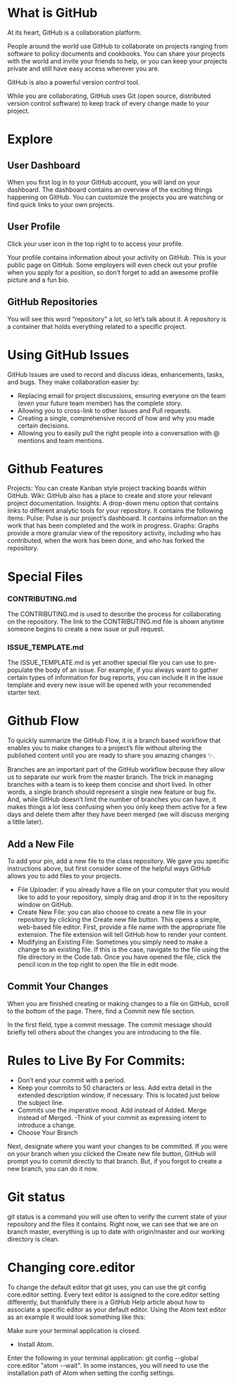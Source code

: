 # What is GitHub

At its heart, GitHub is a collaboration platform.

People around the world use GitHub to collaborate on projects ranging from software to policy documents and cookbooks. You can share your projects with the world and invite your friends to help, or you can keep your projects private and still have easy access wherever you are.

GitHub is also a powerful version control tool.

While you are collaborating, GitHub uses Git (open source, distributed version control software) to keep track of every change made to your project.


# Explore

## User Dashboard
When you first log in to your GitHub account, you will land on your dashboard. The dashboard contains an overview of the exciting things happening on GitHub. You can customize the projects you are watching or find quick links to your own projects.

## User Profile
Click your user icon in the top right to to access your profile.

Your profile contains information about your activity on GitHub. This is your public page on GitHub. Some employers will even check out your profile when you apply for a position, so don’t forget to add an awesome profile picture and a fun bio.

## GitHub Repositories
You will see this word “repository” a lot, so let’s talk about it. A repository is a container that holds everything related to a specific project.


# Using GitHub Issues
GitHub Issues are used to record and discuss ideas, enhancements, tasks, and bugs. They make collaboration easier by:

- Replacing email for project discussions, ensuring everyone on the team (even your future team member) has the complete story.
- Allowing you to cross-link to other Issues and Pull requests.
- Creating a single, comprehensive record of how and why you made certain decisions.
- Allowing you to easily pull the right people into a conversation with @ mentions and team mentions.

# Github Features

Projects: You can create Kanban style project tracking boards within GitHub.
Wiki: GitHub also has a place to create and store your relevant project documentation.
Insights: A drop-down menu option that contains links to different analytic tools for your repository. It contains the following items:
Pulse: Pulse is our project’s dashboard. It contains information on the work that has been completed and the work in progress.
Graphs: Graphs provide a more granular view of the repository activity, including who has contributed, when the work has been done, and who has forked the repository.

# Special Files

### CONTRIBUTING.md
The CONTRIBUTING.md is used to describe the process for collaborating on the repository. The link to the CONTRIBUTING.md file is shown anytime someone begins to create a new issue or pull request.

### ISSUE_TEMPLATE.md
The ISSUE_TEMPLATE.md is yet another special file you can use to pre-populate the body of an issue. For example, if you always want to gather certain types of information for bug reports, you can include it in the issue template and every new issue will be opened with your recommended starter text.


# Github Flow

To quickly summarize the GitHub Flow, it is a branch based workflow that enables you to make changes to a project’s file without altering the published content until you are ready to share you amazing changes :sparkles:.

Branches are an important part of the GitHub workflow because they allow us to separate our work from the master branch. The trick in managing branches with a team is to keep them concise and short lived. In other words, a single branch should represent a single new feature or bug fix. And, while GitHub doesn’t limit the number of branches you can have, it makes things a lot less confusing when you only keep them active for a few days and delete them after they have been merged (we will discuss merging a little later).

## Add a New File
To add your pin, add a new file to the class repository. We gave you specific instructions above, but first consider some of the helpful ways GitHub allows you to add files to your projects.

- File Uploader: if you already have a file on your computer that you would like to add to your repository, simply drag and drop it in to the repository window on GitHub.
- Create New File: you can also choose to create a new file in your repository by clicking the Create new file button. This opens a simple, web-based file editor. First, provide a file name with the appropriate file extension. The file extension will tell GitHub how to render your content.
- Modifying an Existing File: Sometimes you simply need to make a change to an existing file. If this is the case, navigate to the file using the file directory in the Code tab. Once you have opened the file, click the pencil icon in the top right to open the file in edit mode.

## Commit Your Changes
When you are finished creating or making changes to a file on GitHub, scroll to the bottom of the page. There, find a Commit new file section.

In the first field, type a commit message. The commit message should briefly tell others about the changes you are introducing to the file.

# Rules to Live By For Commits:
- Don’t end your commit with a period.
- Keep your commits to 50 characters or less. Add extra detail in the extended description window, if necessary. This is located just below the subject line.
- Commits use the imperative mood. Add instead of Added. Merge instead of Merged.
 -Think of your commit as expressing intent to introduce a change.
- Choose Your Branch

Next, designate where you want your changes to be committed. If you were on your branch when you clicked the Create new file button, GitHub will prompt you to commit directly to that branch. But, if you forgot to create a new branch, you can do it now.


# Git status

git status is a command you will use often to verify the current state of your repository and the files it contains. Right now, we can see that we are on branch master, everything is up to date with origin/master and our working directory is clean.


# Changing core.editor
To change the default editor that git uses, you can use the git config core.editor setting. Every text editor is assigned to the core.editor setting differently, but thankfully there is a GitHub Help article about how to associate a specific editor as your default editor. Using the Atom text editor as an example it would look something like this:

Make sure your terminal application is closed.

 - Install Atom.

Enter the following in your terminal application: git config --global core.editor "atom --wait".
In some instances, you will need to use the installation path of Atom when setting the config settings.
